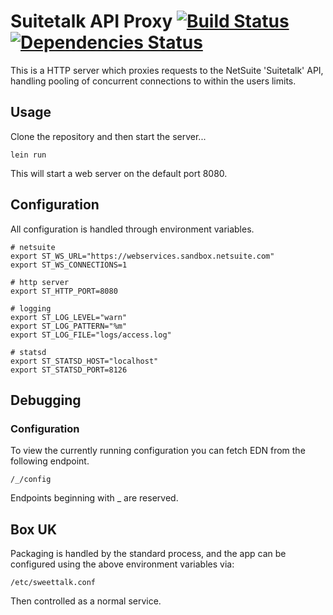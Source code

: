 
# Suitetalk API Proxy [![Build Status](https://api.travis-ci.org/boxuk/sweettalk.png)](http://travis-ci.org/boxuk/sweettalk) [![Dependencies Status](http://clj-deps.herokuapp.com/github/boxuk/sweettalk/status.png)](http://clj-deps.herokuapp.com/github/boxuk/sweettalk)

This is a HTTP server which proxies requests to the NetSuite 'Suitetalk' API,
handling pooling of concurrent connections to within the users limits.

## Usage

Clone the repository and then start the server...

```
lein run
```

This will start a web server on the default port 8080.

## Configuration

All configuration is handled through environment variables.

```
# netsuite
export ST_WS_URL="https://webservices.sandbox.netsuite.com"
export ST_WS_CONNECTIONS=1

# http server
export ST_HTTP_PORT=8080

# logging
export ST_LOG_LEVEL="warn"
export ST_LOG_PATTERN="%m"
export ST_LOG_FILE="logs/access.log"

# statsd
export ST_STATSD_HOST="localhost"
export ST_STATSD_PORT=8126
```

## Debugging

### Configuration

To view the currently running configuration you can fetch EDN from the following
endpoint.

```
/_/config
```

Endpoints beginning with _ are reserved.

## Box UK

Packaging is handled by the standard process, and the app can be configured using the
above environment variables via:

```
/etc/sweettalk.conf
```

Then controlled as a normal service.

